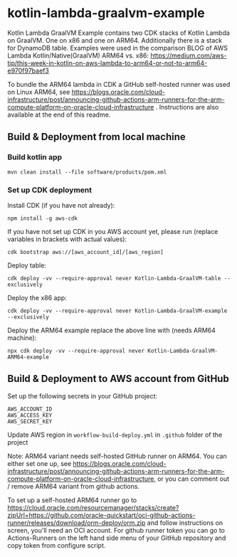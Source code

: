 # kotlin-lambda-graalvm-example
Kotlin Lambda GraalVM Example contains two CDK stacks of Kotlin Lambda on GraalVM. One on x86 and one on ARM64. Additionally there is a stack for DynamoDB table. Examples were used in the comparison BLOG of AWS Lambda Kotlin/Native(GraalVM) ARM64 vs. x86: https://medium.com/aws-tip/this-week-in-kotlin-on-aws-lambda-to-arm64-or-not-to-arm64-e970f97baef3

To bundle the ARM64 lambda in CDK a GitHub self-hosted runner was used on Linux ARM64, see https://blogs.oracle.com/cloud-infrastructure/post/announcing-github-actions-arm-runners-for-the-arm-compute-platform-on-oracle-cloud-infrastructure . Instructions are also available at the end of this readme.

## Build & Deployment from local machine
### Build kotlin app
```
mvn clean install --file software/products/pom.xml
```
### Set up CDK deployment

Install CDK (if you have not already):
```
npm install -g aws-cdk
```

If you have not set up CDK in you AWS account yet, please run (replace variables in brackets with actual values):
```
cdk bootstrap aws://[aws_account_id]/[aws_region]
```

Deploy table:
```
cdk deploy -vv --require-approval never Kotlin-Lambda-GraalVM-table --exclusively
```
Deploy the x86 app:
```
cdk deploy -vv --require-approval never Kotlin-Lambda-GraalVM-example --exclusively
```

Deploy the ARM64 example replace the above line with (needs ARM64 machine):
```
npx cdk deploy -vv --require-approval never Kotlin-Lambda-GraalVM-ARM64-example
```

## Build & Deployment to AWS account from GitHub
Set up the following secrets in your GitHub project:
```
AWS_ACCOUNT_ID
AWS_ACCESS_KEY
AWS_SECRET_KEY
```
Update AWS region in `workflow-build-deploy.yml` in `.github` folder of the project

Note: ARM64 variant needs self-hosted GitHub runner on ARM64. You can either set one up, see https://blogs.oracle.com/cloud-infrastructure/post/announcing-github-actions-arm-runners-for-the-arm-compute-platform-on-oracle-cloud-infrastructure, or you can comment out / remove ARM64 variant from github actions.

To set up a self-hosted ARM64 runner go to https://cloud.oracle.com/resourcemanager/stacks/create?zipUrl=https://github.com/oracle-quickstart/oci-github-actions-runner/releases/download/orm-deploy/orm.zip and follow instructions on screen, you'll need an OCI account. For github runner token you can go to Actions-Runners on the left hand side menu of your GitHub repository and copy token from configure script.
